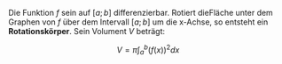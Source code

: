 Die Funktion $f$ sein auf $[a;b]$ differenzierbar. Rotiert dieFläche unter dem Graphen von $f$ über dem Intervall $[a;b]$ um die x-Achse, so entsteht ein **Rotationskörper**. Sein Volument $V$ beträgt:

$$V = \pi \int^{b}_{a}(f(x))^2dx$$